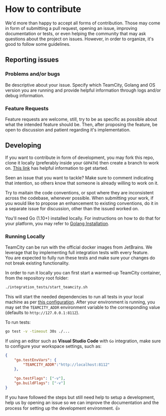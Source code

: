 # How to contribute #

We'd more than happy to accept all forms of contribution. Those may come in form of submitting a pull request, opening an issue, improving documentation or tests, or even helping the community that may ask questions about the project on issues. However, in order to organize, it's good to follow some guidelines.

## Reporting issues ##

### Problems and/or bugs ###
Be descriptive about your issue. Specify which TeamCity, Golang and OS version you are running and provide helpful information through logs and/or debug information.

### Feature Requests ###
Feature requests are welcome, still, try to be as specific as possible about what the intended feature should be. Then, after proposing the feature, be open to discussion and patient regarding it's implementation.

## Developing ##
If you want to contribute in form of development, you may fork this repo, clone it locally (preferably inside your `GOPATH`) then create a branch to work on. [This link](https://opensource.guide/how-to-contribute/#opening-a-pull-request) has helpful information to get started.

Seen an issue that you want to tackle? Make sure to comment indicating that intention, so others know that someone is already willing to work on it.

Try to maitain the code conventions, or spot where they are inconsistent across the codebase, whenever possible. When submitting your work, if you would like to propose an enhancement to existing conventions, do it in a separate issue for discussion, other than the issued worked on.

You'll need Go (1.10+) installed locally. For instructions on how to do that for your platform, you may refer to [Golang Installation](https://golang.org/doc/install).

### Running Locally ###
TeamCity can be run with the official docker images from JetBrains. We leverage that by implementing full integration tests with every feature.   
You are expected to fully run these tests and make sure your changes do not break existing functionality.

In order to run it locally you can first start a warmed-up TeamCity container, from the repository root folder:

```bash
./integration_tests/start_teamcity.sh
```

This will start the needed dependencies to run all tests in your local machine as per [this configuration](./integration_tests/docker-compose.yml). After your environment is running, you may set the `TEAMCITY_ADDR` environment variable to the corresponding value (defaults to `http://127.0.0.1:8112`).

To run tests:

```bash
go test -v -timeout 30s ./...
```

If using an editor such as **Visual Studio Code** with `Go` integration, make sure to configure your workspace settings, such as:

```json
{
    "go.testEnvVars": {
        "TEAMCITY_ADDR":"http://localhost:8112"
    },
    
    "go.testFlags": ["-v"],
    "go.buildFlags": ["-v"]
}
```

If you have followed the steps but still need help to setup a development, help us by opening an issue so we can improve the documentation and the process for setting up the development environment. :+1: